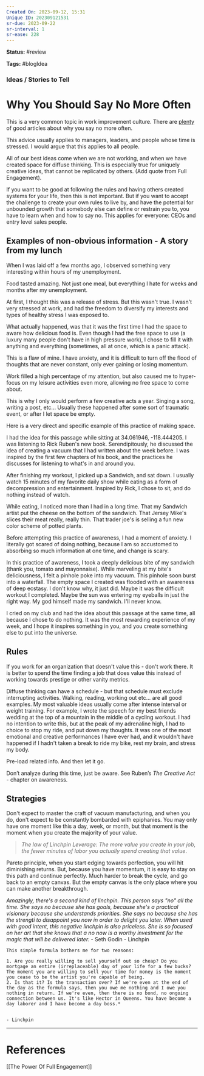 ```yaml
---
Created On: 2023-09-12, 15:31
Unique ID: 202309121531
sr-due: 2023-09-22
sr-interval: 1
sr-ease: 228
---
```

**Status:** #review 

**Tags:** #blogIdea 

### Ideas / Stories to Tell


# Why You Should Say No More Often

This is a very common topic in work improvement culture. There are [plenty](https://www.youtube.com/watch?v=RexdAmTVGh4&ab_channel=TimFerriss) of good articles about why you say no more often. 

This advice usually applies to managers, leaders, and people whose time is stressed. I would argue that this applies to all people. 

All of our best ideas come when we are not working, and when we have created space for diffuse thinking. This is especially true for uniquely creative ideas, that cannot be replicated by others. (Add quote from Full Engagement). 

If you want to be good at following the rules and having others created systems for your life, then this is not important. But if you want to accept the challenge to create your own rules to live by, and have the potential for unbounded growth that somebody else can define or restrain you to, you have to learn when and how to say no. This applies for everyone: CEOs and entry level sales people. 

## Examples of non-obvious information - A story from my lunch

When I was laid off a few months ago, I observed something very interesting within hours of my unemployment. 

Food tasted amazing. Not just one meal, but everything I hate for weeks and months after my unemployment. 

At first, I thought this was a release of stress. But this wasn't true. I wasn't very stressed at work, and had the freedom to diversify my interests and types of healthy stress I was exposed to. 

What actually happened, was that it was the first time I had the space to aware how delicious food is. Even though I had the free space to use (a luxury many people don't have in high pressure work), I chose to fill it with anything and everything (sometimes, all at once, which is a panic attack). 

This is a flaw of mine. I have anxiety, and it is difficult to turn off the flood of thoughts that are never constant, only ever gaining or losing momentum. 

Work filled a high percentage of my attention, but also caused me to hyper-focus on my leisure activities even more, allowing no free space to come about. 

This is why I only would perform a few creative acts a year. Singing a song, writing a post, etc... Usually these happened after some sort of traumatic event, or after I let space be empty. 

Here is a very direct and specific example of this practice of making space. 

I had the idea for this passage while sitting at 34.061946, -118.444205. I was listening to Rick Ruben's new book. Serendipitously, he discussed the idea of creating a vacuum that I had written about the week before. I was inspired by the first few chapters of his book, and the practices he discusses for listening to what's in and around you. 

After finishing my workout, I picked up a Sandwich, and sat down. I usually watch 15 minutes of my favorite daily show while eating as a form of decompression and entertainment. Inspired by Rick, I chose to sit, and do nothing instead of watch. 

While eating, I noticed more than I had in a long time. That my Sandwich artist put the cheese on the bottom of the sandwich. That Jersey Mike's slices their meat really, really thin. That trader joe's is selling a fun new color scheme of potted plants. 

Before attempting this practice of awareness, I had a moment of anxiety. I literally got scared of doing nothing, because I am so accustomed to absorbing so much information at one time, and change is scary. 

In this practice of awareness, I took a deeply delicious bite of my sandwich (thank you, tomato and mayonnaise). While marveling at my bite's deliciousness, I felt a pinhole poke into my vacuum. This pinhole soon burst into a waterfall. The empty space I created was flooded with an awareness of deep ecstasy. I don't know why, it just did. Maybe it was the difficult workout I completed. Maybe the sun was entering my eyeballs in just the right way. My god himself made my sandwich. I'll never know.

I cried on my club and had the idea about this passage at the same time, all because I chose to do nothing. It was the most rewarding experience of my week, and I hope it inspires something in you, and you create something else to put into the universe. 




## **Rules**
If you work for an organization that doesn't value this - don't work there. It is better to spend the time finding a job that does value this instead of working towards prestige or other vanity metrics. 

Diffuse thinking can have a schedule - but that schedule must exclude interrupting activities. Walking, reading, working out etc... are all good examples. My most valuable ideas usually come after intense interval or weight training. For example, I wrote the speech for my best friends wedding at the top of a mountain in the middle of a cycling workout. I had no intention to write this, but at the peak of my adrenaline high, I had to choice to stop my ride, and put down my thoughts. It was one of the most emotional and creative performances I have ever had, and it wouldn't have happened if I hadn't taken a break to ride my bike, rest my brain, and stress my body. 

Pre-load related info. And then let it go. 

Don’t analyze during this time, just be aware. See Ruben’s *The Creative Act* - chapter on awareness. 


## Strategies

Don't expect to master the craft of vacuum manufacturing, and when you do, don't expect to be constantly bombarded with epiphanies. You may only have one moment like this a day, week, or month, but that moment is the moment when you create the majority of your value. 

> *The law of Linchpin Leverage: The more value you create in your job, the fewer minutes of labor you actually spend creating that value*. 


Pareto principle, when you start edging towards perfection, you will hit diminishing returns. But, because you have momentum, it is easy to stay on this path and continue perfectly. Much harder to break the cycle, and go back to an empty canvas. But the empty canvas is the only place where you can make another breakthrough.  


*Amazingly, there's a second kind of linchpin. This person says "no" all the time. She says no because she has goals, because she's a practical visionary because she understands priorities. She says no because she has the strengti to disappoint you now in order to delight you later. When used with good intent, this negative linchpin is also priceless. She is so focused on her art that she knows that a no now is a worthy investment for the magic that will be delivered later.*  - Seth Godin - Linchpin


```
This simple formula bothers me for two reasons:

1. ﻿﻿﻿Are you really willing to sell yourself out so cheap? Do you mortgage an entire (irreplaceable) day of your life for a few bucks? The moment you are willing to sell your time for money is the moment you cease to be the artist you're capable of being.
2. ﻿﻿﻿Is that it? Is the transaction over? If we're even at the end of the day as the formula says, then you owe me nothing and I owe you nothing in return. If we're even, then there is no bond, no ongoing connection between us. It's like Hector in Queens. You have become a day laborer and I have become a day boss.*


- Linchpin
```

---
# References

[[The Power Of Full Engagement]]

